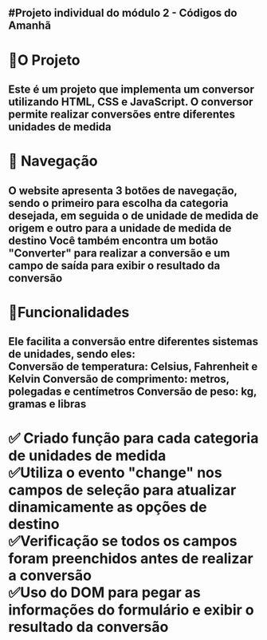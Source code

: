 <h2>#Projeto individual do módulo 2 - Códigos do Amanhã<h2>

<h1>🚀O Projeto</h1>
<h2>
  Este é um projeto que implementa um conversor utilizando HTML, CSS e JavaScript. O conversor permite realizar conversões entre diferentes unidades de medida </h2>

<h1>🚢 Navegação</h1>
  <h2>O website apresenta 3 botões de navegação, sendo o primeiro para escolha da categoria desejada, em seguida o de unidade de medida de origem e outro para a unidade de medida de destino
 Você também encontra um botão "Converter" para realizar a conversão e um campo de saída para exibir o resultado da conversão</h2>

<h1>📃Funcionalidades </h1>
<h2>Ele facilita a conversão entre diferentes sistemas de unidades, sendo eles:<br>
Conversão de temperatura: Celsius, Fahrenheit e Kelvin
Conversão de comprimento: metros, polegadas e centímetros
Conversão de peso: kg, gramas e libras <h2>

<h1>
✅ Criado função para cada categoria de unidades de medida <br>
✅Utiliza o evento "change" nos campos de seleção para atualizar dinamicamente as
opções de destino<br>
✅Verificação se todos os campos foram preenchidos antes de realizar a conversão<br>
✅Uso do DOM para pegar as informações do formulário e exibir o resultado da
conversão<br>
</h1>
